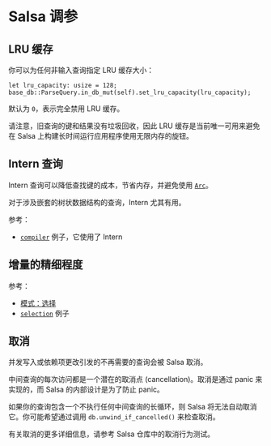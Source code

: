 # Salsa 调参

## LRU 缓存

你可以为任何非输入查询指定 LRU 缓存大小：

```rust,ignore
let lru_capacity: usize = 128;
base_db::ParseQuery.in_db_mut(self).set_lru_capacity(lru_capacity);
```

默认为 `0`，表示完全禁用 LRU 缓存。

请注意，旧查询的键和结果没有垃圾回收，因此 LRU 缓存是当前唯一可用来避免在 Salsa 上构建长时间运行应用程序使用无限内存的旋钮。

## Intern 查询

[`Arc`]: https://doc.rust-lang.org/std/sync/struct.Arc.html

Intern 查询可以降低查找键的成本，节省内存，并避免使用 [`Arc`]。

对于涉及嵌套的树状数据结构的查询，Intern 尤其有用。

参考：

[`compiler`]: https://github.com/salsa-rs/salsa/blob/master/examples/compiler/main.rs

* [`compiler`] 例子，它使用了 Intern

## 增量的精细程度

参考：
* [模式：选择](./common_patterns/selection.md)
* [`selection`](https://github.com/salsa-rs/salsa/blob/master/examples/selection/main.rs) 例子

## 取消

并发写入或依赖项更改引发的不再需要的查询会被 Salsa 取消。

中间查询的每次访问都是一个潜在的取消点 (cancellation)。取消是通过 panic 来实现的，而 Salsa 的内部设计是为了防止 panic。

如果你的查询包含一个不执行任何中间查询的长循环，则 Salsa 将无法自动取消它。你可能希望通过调用 `db.unwind_if_cancelled()` 来检查取消。

有关取消的更多详细信息，请参考 Salsa 仓库中的取消行为测试。
